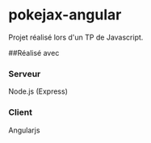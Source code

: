 # pokejax-angular
Projet réalisé lors d'un TP de Javascript.

##Réalisé avec

### Serveur
Node.js (Express)

### Client
Angularjs
